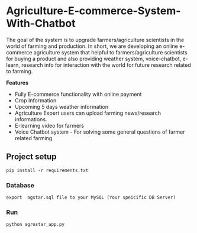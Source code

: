 # Agriculture-E-commerce-System-With-Chatbot

The goal of the system is to upgrade farmers/agriculture scientists in the world of farming and production. In short, we are developing an online e-commerce agriculture system that helpful to farmers/agriculture scientists for buying a product and also providing weather system, voice-chatbot, e-learn, research info for interaction with the world for future research related to farming.

**Features**
  -  Fully E-commerce functionality with online payment
  -  Crop Information
  -  Upcoming 5 days weather information
  -  Agriculture Expert users can upload farming news/research informations.
  -  E-learning video for farmers
  -  Voice Chatbot system - For solving some general questions of farmer related farming

  

## Project setup
```
pip install -r requirements.txt
```

### Database
```
export  agstar.sql file to your MySQL (Your speicific DB Server)
```
### Run

```
python agrostar_app.py
```


